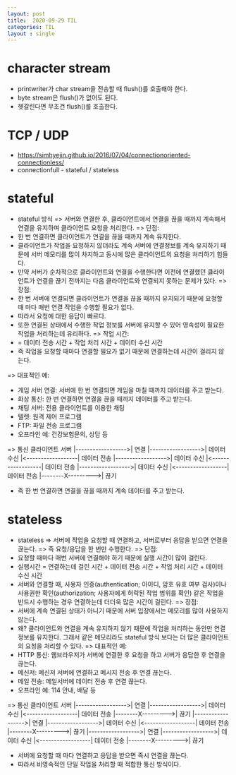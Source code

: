 ```yaml
---
layout: post
title:  2020-09-29 TIL
categories: TIL
layout : single
---
```


# character stream
- printwriter가 char stream을 전송할 때 flush()를 호출해야 한다.
- byte stream은 flush()가 없어도 된다.
- 헷갈린다면 무조건 flush()를 호출한다.

# TCP / UDP
- https://simhyejin.github.io/2016/07/04/connectionoriented-connectionless/
- connectionfull - stateful / stateless

# stateful
- stateful 방식
 => 서버와 연결한 후, 클라이언트에서 연결을 끊을 때까지 
   계속해서 연결을 유지하며 클라이언트 요청을 처리한다.
 => 단점: 
 - 한 번 연결하면 클라이언트가 연결을 끊을 때까지 계속 유지한다.
 - 클라이언트가 작업을 요청하지 않더라도 계속 
   서버에 연결정보를 계속 유지하기 때문에 
   서버 메모리를 많이 차지하고 
   동시에 많은 클라이언트의 요청을 처리하기 힘들다.
 - 만약 서버가 순차적으로 클라이언트와 연결을 수행한다면
   이전에 연결했던 클라이언트가 연결을 끊기 전까지는 
   다음 클라이언트와 연결되지 못하는 문제가 있다. 
 => 장점:
 - 한 번 서버에 연결되면 클라이언트가 연결을 끊을 때까지 유지되기 때문에
   요청할 때 마다 매번 연결 작업을 수행할 필요가 없다.
 - 따라서 요청에 대한 응답이 빠르다.
 - 또한 연결된 상태에서 수행한 작업  정보를 서버에 유지할 수 있어
   영속성이 필요한 작업을 처리하는데 유리하다.
 => 작업 시간: 
 - = 데이터 전송 시간 + 작업 처리 시간 + 데이터 수신 시간
 - 즉 작업을 요청할 때마다 연결할 필요가 없기 때문에 연결하는데 시간이 걸리지 않는다. 

=> 대표적인 예:
 - 게임 서버 연결: 서버에 한 번 연결되면 게임을 마칠 때까지 데이터를 주고 받는다.
 - 화상 통신: 한 번 연결하면 연결을 끊을 때까지 데이터를 주고 받는다.
 - 채팅 서버: 전용 클라이언트를 이용한 채팅
 - 텔렛: 원격 제어 프로그램
 - FTP: 파일 전송 프로그램
 - 오프라인 예: 건강보험문의, 상담 등 

 => 통신
 클라이언트            서버
     |------------------>| 연결
     |------------------>| 데이터 수신
     |<------------------| 데이터 전송
     |------------------>| 데이터 수신
     |<------------------| 데이터 전송
     |------------------>| 데이터 수신
     |<------------------| 데이터 전송
     |--------X--------->| 끊기
 - 즉 한 번 연결하면 연결을 끊을 때까지 계속 데이터를 주고 받는다.

 # stateless
-  stateless
 => 서버에 작업을 요청할 때 연결하고, 서버로부터 응답을 받으면 연결을 끊는다.
 => 즉 요청/응답을 한 번만 수행한다.
 => 단점:
 - 요청할 때마다 매번 서버에 연결해야 하기 때문에 실행 시간이 많이 걸린다.
 - 실행시간 = 연결하는데 걸린 시간 + 데이터 전송 시간 + 작업 처리 시간 + 데이터 수신 시간
 - 서버와 연결할 때,
 사용자 인증(authentication; 아이디, 암호 유효 여부 검사)이나
 사용권한 확인(authorization; 사용자에게 허락된 작업 범위를 확인) 같은
 작업을 반드시 수행하는 경우 연결하는데 더더욱 많은 시간이 걸린다.
 => 장점:
 - 서버에 계속 연결된 상태가 아니기 때문에 서버 입장에서는 메모리를 많이 사용하지 않는다.
 - 왜?
 클라이언트와 연결을 계속 유지하지 않기 때문에
 작업을 처리하는 동안만 연결정보를 유지한다.
 그래서 같은 메모리라도 stateful 방식 보다는
 더 많은 클라이언트의 요청을 처리할 수 있다.
 => 대표적인 예:
 - HTTP 통신: 웹브라우저가 서버에 연결한 후 요청을 하고 서버가 응답한 후 연결을 끊는다.
 - 메신저: 메신저 서버에 연결하고 메시지 전송 후 연결 끊는다.
 - 메일 전송: 메일서버에 데이터 전송 후 연결 끊는다.
 - 오프라인 예: 114 안내, 배달 등

 => 통신
 클라이언트 서버
 |------------------>| 연결
 |------------------>| 데이터 수신
 |<------------------| 데이터 전송
 |--------X--------->| 끊기
 |------------------>| 연결
 |------------------>| 데이터 수신
 |<------------------| 데이터 전송
 |--------X--------->| 끊기
 |------------------>| 연결
 |------------------>| 데이터 수신
 |<------------------| 데이터 전송
 |--------X--------->| 끊기
 - 서버에 요청할 때 마다 연결하고 응답을 받으면 즉시 연결을 끊는다.
 - 따라서 비영속적인 단일 작업을 처리할 때 적합한 통신 방식이다.